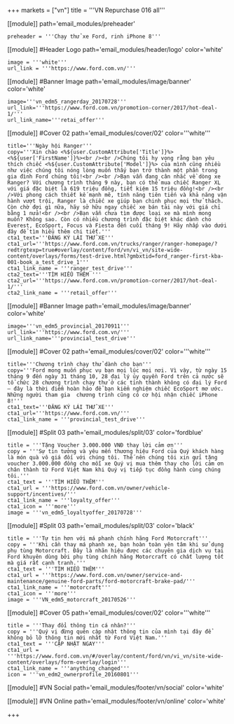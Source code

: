+++
markets = ["vn"]
title = '''VN Repurchase 016 all'''

[[module]]
path='email_modules/preheader'

	preheader = '''Chạy thử xe Ford, rinh iPhone 8'''

[[module]] #Header Logo
path='email_modules/header/logo'
color='white'

	image = '''white'''
	url_link = '''https://www.ford.com.vn/'''

[[module]] #Banner Image
path='email_modules/image/banner'
color='white'

	image='''vn_edm5_rangerday_20170728'''
	url_link='''https://www.ford.com.vn/promotion-corner/2017/hot-deal-1/'''
	url_link_name='''retai_offer'''

[[module]] #Cover 02
path='email_modules/cover/02'
color='''white'''

	
	title='''Ngày hội Ranger'''
	copy='''Xin chào <%${user.CustomAttribute['Title']}%> <%${user['FirstName']}%><br /><br />Chúng tôi hy vọng rằng bạn yêu thích chiếc <%${user.CustomAttribute['Model']}%> của mình cũng nhiều như việc chúng tôi nóng lòng muốn thấy bạn trở thành một phần trong gia đình Ford chúng tôi!<br /><br />Bạn vẫn đang cân nhắc về dòng xe Ranger? Với chương trình tháng 9 này, bạn có thể mua chiếc Ranger XL với giá đặc biệt là 619 triệu đồng, tiết kiệm 15 triệu đồng!<br /><br />Với phong cách thiết kế mạnh mẽ, tính năng tiên tiến và khả năng vận hành vượt trội, Ranger là chiếc xe giúp bạn chinh phục mọi thử thách. Còn chờ đợi gì nữa, hãy sở hữu ngay chiếc xe bán tải này với giá chỉ bằng 1 nửa!<br /><br />Bạn vẫn chưa tìm được loại xe mà mình mong muốn? Không sao. Còn có nhiều chương trình đặc biệt khác dành cho Everest, EcoSport, Focus và Fiesta đến cuối tháng 9! Hãy nhấp vào dưới đây để tìm hiểu thêm chi tiết.'''
	cta1_text='''ĐĂNG KÝ LÁI THỬ XE'''
	cta1_url='''https://www.ford.com.vn/trucks/ranger/ranger-homepage/?redtrgtexp=true#overlay/content/ford/vn/vi_vn/site-wide-content/overlays/forms/test-drive.html?gmbxtid=ford_ranger-first-kba-001-book_a_test_drive_1'''
	cta1_link_name = '''ranger_test_drive'''
	cta2_text='''TÌM HIỂU THÊM '''
	cta2_url='''https://www.ford.com.vn/promotion-corner/2017/hot-deal-1/'''
	cta2_link_name = '''retail_offer'''
  
[[module]] #Banner Image
path='email_modules/image/banner'
color='white'

	image='''vn_edm5_provincial_20170911'''
	url_link='''https://www.ford.com.vn/'''
	url_link_name='''provincial_test_drive'''
  
[[module]] #Cover 02
path='email_modules/cover/02'
color='''white'''


	title='''Chương trình chạy thử dành cho bạn'''
	copy='''Ford mong muốn phục vụ bạn mọi lúc mọi nơi. Vì vậy, từ ngày 15 tháng 9 đến ngày 31 tháng 10, 28 đại lý ủy quyền Ford trên cả nước sẽ tổ chức 28 chương trình chạy thử ở các tỉnh thành không có đại lý Ford – đây là thời điểm hoàn hảo để bạn kiểm nghiệm chiếc EcoSport mơ ước. Những người tham gia  chương trình cũng có cơ hội nhận chiếc iPhone 8!'''
	cta1_text='''ĐĂNG KÝ LÁI THỬ XE'''
	cta1_url='''https://www.ford.com.vn/'''
	cta1_link_name = '''provincial_test_drive'''
	
[[module]] #Split 03
path='email_modules/split/03'
color='fordblue'

	title = '''Tặng Voucher 3.000.000 VNĐ thay lời cảm ơn'''
	copy = '''Sự tin tưởng và yêu mến thương hiệu Ford của Quý khách hàng là món quà vô giá đối với chúng tôi. Thế nên chúng tôi xin gửi tặng voucher 3.000.000 đồng cho mỗi xe Quý vị mua thêm thay cho lời cảm ơn chân thành từ Ford Việt Nam khi Quý vị tiếp tục đồng hành cùng chúng tôi.'''
	cta1_text = '''TÌM HIỂU THÊM'''
	cta1_url = '''https://www.ford.com.vn/owner/vehicle-support/incentives/'''
	cta1_link_name = '''loyalty_offer'''
	cta1_icon = '''more'''
	image = '''vn_edm5_loyaltyoffer_20170728'''
    
[[module]] #Split 03
path='email_modules/split/03'
color='black'

	title = '''Tự tin hơn với má phanh chính hãng Ford Motorcraft'''
	copy = '''Khi cần thay má phanh xe, bạn hoàn toàn yên tâm khi sử dụng phụ tùng Motorcraft. Đây là nhãn hiệu được các chuyên gia dịch vụ tại Ford khuyên dùng bởi phụ tùng chính hãng Motorcraft có chất lượng tốt mà giá rất cạnh tranh.'''
	cta1_text = '''TÌM HIỂU THÊM'''
	cta1_url = '''https://www.ford.com.vn/owner/service-and-maintenance/genuine-ford-parts/ford-motorcraft-brake-pad/'''
	cta1_link_name = '''motorcraft'''
	cta1_icon = '''more'''
	image = '''VN_edm5_motorcraft_20170526'''

[[module]] #Cover 05
path='email_modules/cover/02'
color='''white'''

	title = '''Thay đổi thông tin cá nhân?'''
	copy = '''Quý vị đừng quên cập nhật thông tin của mình tại đây để không bỏ lỡ thông tin mới nhất từ Ford Việt Nam.'''
	cta1_text = '''CẬP NHẬT NGAY'''
	cta1_url = '''https://www.ford.com.vn/#/overlay/content/ford/vn/vi_vn/site-wide-content/overlays/form-overlay/login'''
	cta1_link_name = '''anything_changed'''
	icon = '''vn_edm2_ownerprofile_20160801'''

[[module]] #VN Social
path='email_modules/footer/vn/social'
color='white'


[[module]] #VN Online
path='email_modules/footer/vn/online'
color='white'


+++